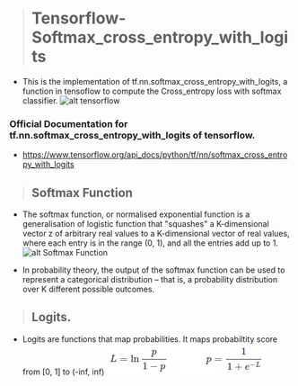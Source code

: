 > # Tensorflow-Softmax_cross_entropy_with_logits
- This is the implementation of tf.nn.softmax_cross_entropy_with_logits, a function in tensoflow to compute the Cross_entropy loss with softmax classifier.
![alt tensorflow](https://github.com/kbhartiya83/Tensorflow-Softmax_cross_entropy_with_logits/blob/master/2000px-TensorFlowLogo.svg.png)
### Official Documentation for tf.nn.softmax_cross_entropy_with_logits of tensorflow.
- https://www.tensorflow.org/api_docs/python/tf/nn/softmax_cross_entropy_with_logits
> ## Softmax Function

- The softmax function, or normalised exponential function is a generalisation of logistic function that "squashes" a K-dimensional vector z of arbitrary real values to a K-dimensional vector of real values, where each entry is in the range (0, 1), and all the entries add up to 1.
![alt Softmax Function](https://github.com/kbhartiya83/Tensorflow-Softmax_cross_entropy_with_logits/blob/master/1_vz9WitVXiK3KM28n9JgTgw%402x.png)


- In probability theory, the output of the softmax function can be used to represent a categorical distribution – that is, a probability distribution over K different possible outcomes.

> ## Logits.
- Logits are functions that map probabilities. It maps probabiltity score from [0, 1] to (-inf, inf)
![alt Logits](https://github.com/kbhartiya/Tensorflow-Softmax_cross_entropy_with_logits/blob/master/zto5q.png)

